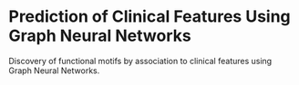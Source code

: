 # Prediction of Clinical Features Using Graph Neural Networks

Discovery of functional motifs by association to clinical features using Graph Neural Networks. 
